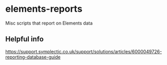 # elements-reports
Misc scripts that report on Elements data

## Helpful info
https://support.symplectic.co.uk/support/solutions/articles/6000049726-reporting-database-guide
